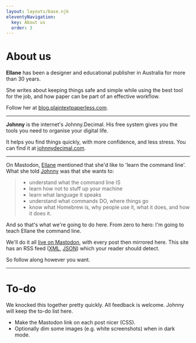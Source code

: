 ```yaml
---
layout: layouts/base.njk
eleventyNavigation:
  key: About us
  order: 3
---
```


# About us

**Ellane** has been a designer and educational publisher in Australia for more than 30 years.

She writes about keeping things safe and simple while using the best tool for the job, and how paper can be part of an effective workflow.

Follow her at [blog.plaintextpaperless.com](https://www.blog.plaintextpaperless.com).

---

**Johnny** is the internet's Johnny.Decimal. His free system gives you the tools you need to organise your digital life.

It helps you find things quickly, with more confidence, and less stress. You can find it at [johnnydecimal.com](https://johnnydecimal.com).

---

On Mastodon, [Ellane](https://pkm.social/@ellane) mentioned that she'd like to 'learn the command line'. What she told [Johnny](https://hachyderm.io/@johnnydecimal) was that she wants to:

> - understand what the command line IS
> - learn how not to stuff up your machine
> - learn what language it speaks
> - understand what commands DO, where things go
> - know what Homebrew is, why people use it, what it does, and how it does it.

And so that's what we're going to do here. From zero to hero: I'm going to teach Ellane the command line.

We'll do it all [live on Mastodon](https://hachyderm.io/@johnnydecimal/112522237603931013), with every post then mirrored here. This site has an RSS feed ([XML](https://commandline.johnnydecimal.com/feed/feed.xml), [JSON](https://commandline.johnnydecimal.com/feed/feed.json)) which your reader should detect.

So follow along however you want.

---

# To-do

We knocked this together pretty quickly. All feedback is welcome. Johnny will keep the to-do list here.

- Make the Mastodon link on each post nicer (CSS).
- Optionally dim some images (e.g. white screenshots) when in dark mode.
